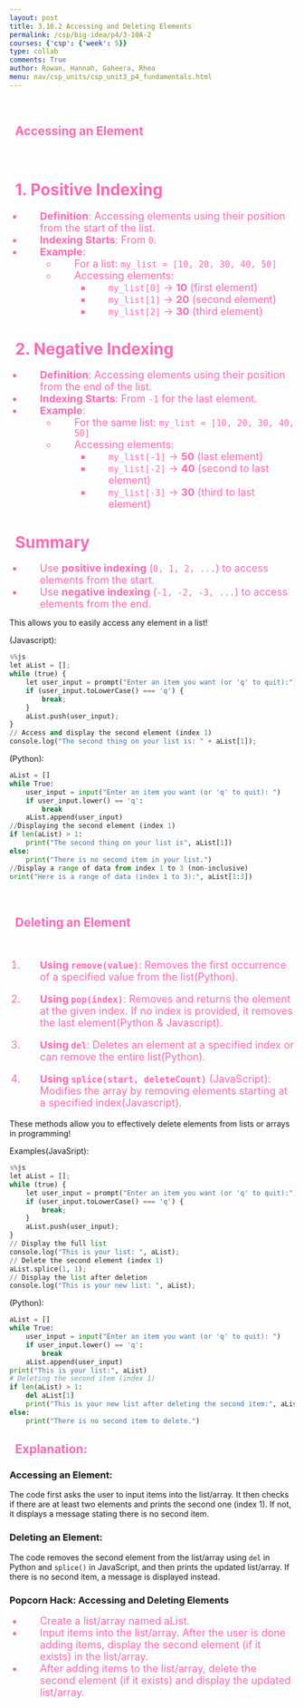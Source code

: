 ```yaml
---
layout: post
title: 3.10.2 Accessing and Deleting Elements
permalink: /csp/big-idea/p4/3-10A-2
courses: {'csp': {'week': 5}}
type: collab
comments: True
author: Rowan, Hannah, Gaheera, Rhea
menu: nav/csp_units/csp_unit3_p4_fundamentals.html
---
```


<br>
<h2>Accessing an Element</h2>
<br>
<style>
    h1 {
        color: #ff69b4;
        padding-left: 10px;
    }
    h2 {
        color: #ff69b4;
        padding-left: 10px;
    }
    div {
        background-color: #ffb6c1;
        border-radius: 10px;
    }
    li {
        color: #ff69b4;
        padding-left: 30px;
        font-size: 18px;
    }
</style>


# 1. Positive Indexing

- **Definition**: Accessing elements using their position from the start of the list.
- **Indexing Starts**: From `0`.
- **Example**:
  - For a list: `my_list = [10, 20, 30, 40, 50]`
  - Accessing elements:
    - `my_list[0]` → **10** (first element)
    - `my_list[1]` → **20** (second element)
    - `my_list[2]` → **30** (third element)

# 2. Negative Indexing

- **Definition**: Accessing elements using their position from the end of the list.
- **Indexing Starts**: From `-1` for the last element.
- **Example**:
  - For the same list: `my_list = [10, 20, 30, 40, 50]`
  - Accessing elements:
    - `my_list[-1]` → **50** (last element)
    - `my_list[-2]` → **40** (second to last element)
    - `my_list[-3]` → **30** (third to last element)

# Summary
- Use **positive indexing** (`0, 1, 2, ...`) to access elements from the start.
- Use **negative indexing** (`-1, -2, -3, ...`) to access elements from the end.

This allows you to easily access any element in a list!


(Javascript):


```python
%%js
let aList = [];
while (true) {
    let user_input = prompt("Enter an item you want (or 'q' to quit):");
    if (user_input.toLowerCase() === 'q') {
        break;
    }
    aList.push(user_input);
}
// Access and display the second element (index 1)
console.log("The second thing on your list is: " + aList[1]);

```

(Python):


```python
aList = []
while True:
    user_input = input("Enter an item you want (or 'q' to quit): ")
    if user_input.lower() == 'q':
        break
    aList.append(user_input)
//Displaying the second element (index 1)
if len(aList) > 1:
    print("The second thing on your list is", aList[1])
else:
    print("There is no second item in your list.")
//Display a range of data from index 1 to 3 (non-inclusive)
print("Here is a range of data (index 1 to 3):", aList[1:3])
```


<br>
<h2>Deleting an Element</h2>
<br>
<style>
    h1 {
        color: #ff69b4;
        padding-left: 10px;
    }
    h2 {
        color: #ff69b4;
        padding-left: 10px;
    }
    div {
        background-color: #ffb6c1;
        border-radius: 10px;
    }
    li {
        color: #ff69b4;
        padding-left: 30px;
        font-size: 18px;
    }
</style>



1. **Using `remove(value)`**: Removes the first occurrence of a specified value from the list(Python).

2. **Using `pop(index)`**: Removes and returns the element at the given index. If no index is provided, it removes the last element(Python & Javascript).

3. **Using `del`**: Deletes an element at a specified index or can remove the entire list(Python).

4. **Using `splice(start, deleteCount)`** (JavaScript): Modifies the array by removing elements starting at a specified index(Javascript).

These methods allow you to effectively delete elements from lists or arrays in programming!


Examples(JavaSript):


```python
%%js
let aList = [];
while (true) {
    let user_input = prompt("Enter an item you want (or 'q' to quit):");
    if (user_input.toLowerCase() === 'q') {
        break;
    }
    aList.push(user_input);
}
// Display the full list
console.log("This is your list: ", aList);
// Delete the second element (index 1)
aList.splice(1, 1);
// Display the list after deletion
console.log("This is your new list: ", aList);
```

(Python):


```python
aList = []
while True:
    user_input = input("Enter an item you want (or 'q' to quit): ")
    if user_input.lower() == 'q':
        break
    aList.append(user_input)
print("This is your list:", aList)
# Deleting the second item (index 1)
if len(aList) > 1:
    del aList[1]
    print("This is your new list after deleting the second item:", aList)
else:
    print("There is no second item to delete.")

```

## Explanation:

### Accessing an Element:
The code first asks the user to input items into the list/array. It then checks if there are at least two elements and prints the second one (index 1). If not, it displays a message stating there is no second item.

### Deleting an Element:
The code removes the second element from the list/array using `del` in Python and `splice()` in JavaScript, and then prints the updated list/array. If there is no second item, a message is displayed instead.



### Popcorn Hack: Accessing and Deleting Elements
- Create a list/array named aList.
- Input items into the list/array. After the user is done adding items, display the second element (if it exists) in the list/array.
- After adding items to the list/array, delete the second element (if it exists) and display the updated list/array.
